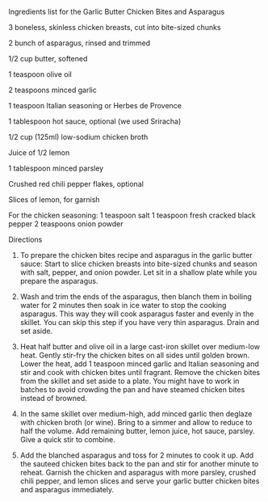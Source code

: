 Ingredients list for the Garlic Butter Chicken Bites and Asparagus

3 boneless, skinless chicken breasts, cut into bite-sized chunks

2 bunch of asparagus, rinsed and trimmed

1/2 cup butter, softened

1 teaspoon olive oil

2 teaspoons minced garlic

1 teaspoon Italian seasoning or Herbes de Provence

1 tablespoon hot sauce, optional (we used Sriracha)

1/2 cup (125ml) low-sodium chicken broth

Juice of 1/2 lemon

1 tablespoon minced parsley

Crushed red chili pepper flakes, optional

Slices of lemon, for garnish

For the chicken seasoning:
1 teaspoon salt
1 teaspoon fresh cracked black pepper
2 teaspoons onion powder

Directions

1. To prepare the chicken bites recipe and asparagus in the garlic butter sauce: Start to slice chicken breasts into bite-sized chunks and season with salt, pepper, and onion powder. Let sit in a shallow plate while you prepare the asparagus.

2. Wash and trim the ends of the asparagus, then blanch them in boiling water for 2 minutes then soak in ice water to stop the cooking asparagus. This way they will cook asparagus faster and evenly in the skillet. You can skip this step if you have very thin asparagus. Drain and set aside.

3. Heat half butter and olive oil in a large cast-iron skillet over medium-low heat. Gently stir-fry the chicken bites on all sides until golden brown. Lower the heat, add 1 teaspoon minced garlic and Italian seasoning and stir and cook with chicken bites until fragrant. Remove the chicken bites from the skillet and set aside to a plate. You might have to work in batches to avoid crowding the pan and have steamed chicken bites instead of browned. 

4. In the same skillet over medium-high, add minced garlic then deglaze with chicken broth (or wine). Bring to a simmer and allow to reduce to half the volume. Add remaining butter, lemon juice, hot sauce, parsley. Give a quick stir to combine.

5. Add the blanched asparagus and toss for 2 minutes to cook it up. Add the sauteed chicken bites back to the pan and stir for another minute to reheat. Garnish the chicken and asparagus with more parsley, crushed chili pepper, and lemon slices and serve your garlic butter chicken bites and asparagus immediately.
